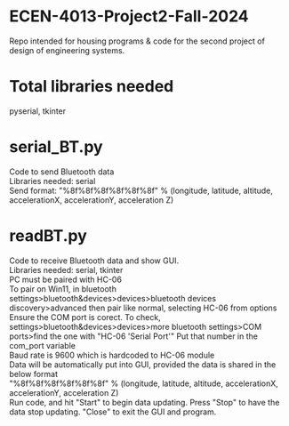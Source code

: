 # ECEN-4013-Project2-Fall-2024
Repo intended for housing programs &amp; code for the second project of design of engineering systems.

# Total libraries needed
pyserial, tkinter

# serial_BT.py
Code to send Bluetooth data  
Libraries needed: serial  
Send format: "%8f%8f%8f%8f%8f%8f" % (longitude, latitude, altitude, accelerationX, accelerationY, acceleration Z)  

# readBT.py
Code to receive Bluetooth data and show GUI.  
Libraries needed: serial, tkinter  
PC must be paired with HC-06  
To pair on Win11, in bluetooth settings>bluetooth&devices>devices>bluetooth devices discovery>advanced then pair like normal, selecting HC-06 from options  
Ensure the COM port is corect. To check, settings>bluetooth&devices>devices>more bluetooth settings>COM ports>find the one with "HC-06 'Serial Port'" Put that number in the com_port variable  
Baud rate is 9600 which is hardcoded to HC-06 module  
Data will be automatically put into GUI, provided the data is shared in the below format  
"%8f%8f%8f%8f%8f%8f" % (longitude, latitude, altitude, accelerationX, accelerationY, acceleration Z)  
Run code, and hit "Start" to begin data updating. Press "Stop" to have the data stop updating. "Close" to exit the GUI and program.  
